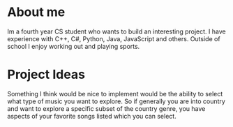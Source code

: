 # About me
Im a fourth year CS student who wants to build an interesting project.
I have experience with C++, C#, Python, Java, JavaScript and others.
Outside of school I enjoy working out and playing sports.

# Project Ideas
Something I think would be nice to implement would be the ability to select what type of music you want to explore. So if generally you are into country and want to explore a specific subset of the country genre, you have aspects of your favorite songs listed which you can select.